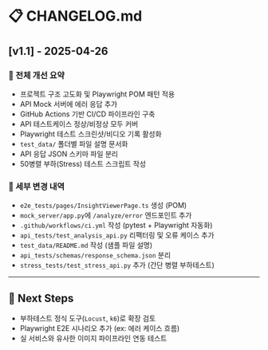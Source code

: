 # 📋 CHANGELOG.md

## [v1.1] - 2025-04-26

### 🚀 전체 개선 요약
- 프로젝트 구조 고도화 및 Playwright POM 패턴 적용
- API Mock 서버에 에러 응답 추가
- GitHub Actions 기반 CI/CD 파이프라인 구축
- API 테스트케이스 정상/비정상 모두 커버
- Playwright 테스트 스크린샷/비디오 기록 활성화
- `test_data/` 폴더별 파일 설명 문서화
- API 응답 JSON 스키마 파일 분리
- 50병렬 부하(Stress) 테스트 스크립트 작성

### 📂 세부 변경 내역
- `e2e_tests/pages/InsightViewerPage.ts` 생성 (POM)
- `mock_server/app.py`에 `/analyze/error` 엔드포인트 추가
- `.github/workflows/ci.yml` 작성 (pytest + Playwright 자동화)
- `api_tests/test_analysis_api.py` 리팩터링 및 오류 케이스 추가
- `test_data/README.md` 작성 (샘플 파일 설명)
- `api_tests/schemas/response_schema.json` 분리
- `stress_tests/test_stress_api.py` 추가 (간단 병렬 부하테스트)

---

## 🚀 Next Steps
- 부하테스트 정식 도구(`Locust`, `k6`)로 확장 검토
- Playwright E2E 시나리오 추가 (ex: 에러 케이스 흐름)
- 실 서비스와 유사한 이미지 파이프라인 연동 테스트

